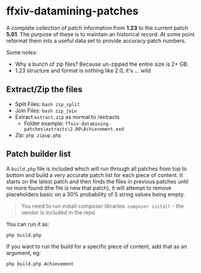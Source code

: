 # ffxiv-datamining-patches

A complete collection of patch information from **1.23** to the current patch **5.01**. The purpose of these is to maintain an historical record. At some point reformat them into a useful data set to provide accuracy patch numbers.

Some notes:

- Why a bunch of zip files? Because un-zipped the entire size is 2+ GB.
- 1.23 structure and format is nothing like 2.0, it's ... wild

## Extract/Zip the files

- Split Files: `bash zip_split`
- Join Files: `bash zip_join`
- Extract `extract.zip` as normal to /extracts
  - Folder example: `ffxiv-datamining-patches\extracts\2.00\Achievement.exd`
- Zip: `php zipup.php`

## Patch builder list

A `build.php` file is included which will run through all patches from top to bottom and build a very accurate patch list for each piece of content. It starts on the latest patch and then finds the files in previous patches until no more found (the file is new that patch), it will attempt to remove placeholders basic on a 30% probability of 5 string values being empty.

> You need to run install composer libraries: `composer install` - the vendor is included in the repo

You can run it as:

```bash
php build.php
```

If you want to run the build for a specific piece of content, add that as an argument, eg:

```bash
php build.php Achievement
```


